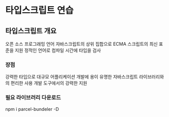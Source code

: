 # 타입스크립트 연습

## 타입스크립트 개요

오픈 소스 프로그래밍 언어
자바스크립트의 상위 집합으로 ECMA 스크립트의 최신 표준을 지원
정적인 언어로 컴파일 시간에 타입을 검사

### 장점
 강력한 타입으로 대규모 어플리케이션 개발에 용이
 유명한 자바스크립트 라이브러리와의 편리한 사용
 개발 도구에서의 강력한 지원
 
### 필요 라이브러리 다운로드
npm i parcel-bundeler -D